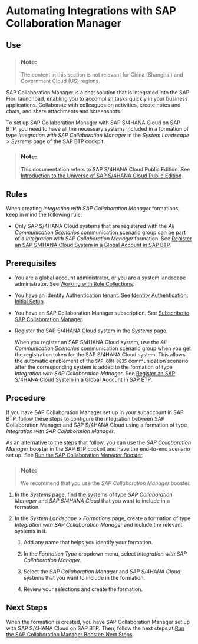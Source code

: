 <!-- loiob4297f9e82054a9ab45300b21c53452a -->

# Automating Integrations with SAP Collaboration Manager



<a name="loiob4297f9e82054a9ab45300b21c53452a__section_kbh_41c_dwb"/>

## Use

> ### Note:  
> The content in this section is not relevant for China \(Shanghai\) and Government Cloud \(US\) regions.

SAP Collaboration Manager is a chat solution that is integrated into the SAP Fiori launchpad, enabling you to accomplish tasks quickly in your business applications. Collaborate with colleagues on activities, create notes and chats, and share attachments and screenshots.

To set up SAP Collaboration Manager with SAP S/4HANA Cloud on SAP BTP, you need to have all the necessary systems included in a formation of type *Integration with SAP Collaboration Manager* in the *System Landscape* \> *Systems* page of the SAP BTP cockpit.

> ### Note:  
> This documentation refers to SAP S/4HANA Cloud Public Edition. See [Introduction to the Universe of SAP S/4HANA Cloud Public Edition](https://help.sap.com/docs/SAP_S4HANA_CLOUD/f77dde055ecb4541b57787d362c46a36/2962fce53eef47b4b3a8e6c945adafbe.html).



<a name="loiob4297f9e82054a9ab45300b21c53452a__section_lmn_xwk_lcc"/>

## Rules

When creating *Integration with SAP Collaboration Manager* formations, keep in mind the following rule:

-   Only SAP S/4HANA Cloud systems that are registered with the *All Communication Scenarios* communication scenario group can be part of a *Integration with SAP Collaboration Manager* formation. See [Register an SAP S/4HANA Cloud System in a Global Account in SAP BTP](register-an-sap-s-4hana-cloud-system-in-a-global-account-in-sap-btp-28171b6.md).




<a name="loiob4297f9e82054a9ab45300b21c53452a__section_znb_p1c_dwb"/>

## Prerequisites

-   You are a global account administrator, or you are a system landscape administrator. See [Working with Role Collections](../50-administration-and-ops/working-with-role-collections-393ea0b.md).

-   You have an Identity Authentication tenant. See [Identity Authentication: Initial Setup](https://help.sap.com/docs/identity-authentication/identity-authentication/initial-setup?version=Cloud).

-   You have an SAP Collaboration Manager subscription. See [Subscribe to SAP Collaboration Manager](https://help.sap.com/docs/SAP%20Collaboration%20Manager/cb0f914082ac49ddac2aecc728117530/fec597ad7865477a86665a5403cd969c.html).

-   Register the SAP S/4HANA Cloud system in the *Systems* page.

    When you register an SAP S/4HANA Cloud system, use the *All Communication Scenarios* communication scenario group when you get the registration token for the SAP S/4HANA Cloud system. This allows the automatic enablement of the `SAP_COM_0835` communication scenario after the corresponding system is added to the formation of type *Integration with SAP Collaboration Manager*. See [Register an SAP S/4HANA Cloud System in a Global Account in SAP BTP](register-an-sap-s-4hana-cloud-system-in-a-global-account-in-sap-btp-28171b6.md).




<a name="loiob4297f9e82054a9ab45300b21c53452a__section_v4q_p1c_dwb"/>

## Procedure

If you have SAP Collaboration Manager set up in your subaccount in SAP BTP, follow these steps to configure the integration between SAP Collaboration Manager and SAP S/4HANA Cloud using a formation of type *Integration with SAP Collaboration Manager*.

As an alternative to the steps that follow, you can use the *SAP Collaboration Manager* booster in the SAP BTP cockpit and have the end-to-end scenario set up. See [Run the SAP Collaboration Manager Booster](https://help.sap.com/docs/SAP%20Collaboration%20Manager/cb0f914082ac49ddac2aecc728117530/b4093f2ed3e747f0b9aaebb946e6e411.html).

> ### Note:  
> We recommend that you use the *SAP Collaboration Manager* booster.

1.  In the *Systems* page, find the systems of type *SAP Collaboration Manager* and *SAP S/4HANA Cloud* that you want to include in a formation.

2.  In the *System Landscape* \> *Formations* page, create a formation of type *Integration with SAP Collaboration Manager* and include the relevant systems in it.

    1.  Add any name that helps you identify your formation.

    2.  In the *Formation Type* dropdown menu, select *Integration with SAP Collaboration Manager*.

    3.  Select the *SAP Collaboration Manager* and *SAP S/4HANA Cloud* systems that you want to include in the formation.

    4.  Review your selections and create the formation.





<a name="loiob4297f9e82054a9ab45300b21c53452a__section_bbm_s3m_vvb"/>

## Next Steps

When the formation is created, you have SAP Collaboration Manager set up with SAP S/4HANA Cloud on SAP BTP. Then, follow the next steps at [Run the SAP Collaboration Manager Booster: Next Steps](https://help.sap.com/docs/SAP%20Collaboration%20Manager/cb0f914082ac49ddac2aecc728117530/b4093f2ed3e747f0b9aaebb946e6e411.html).

